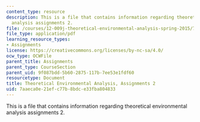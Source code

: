 ```yaml
---
content_type: resource
description: This is a file that contains information regarding theoretical environmental
  analysis assignments 2.
file: /courses/12-009j-theoretical-environmental-analysis-spring-2015/7aaeca0e21efc77b8bdce33fba804833_MIT12_009JS15_pset2.pdf
file_type: application/pdf
learning_resource_types:
- Assignments
license: https://creativecommons.org/licenses/by-nc-sa/4.0/
ocw_type: OCWFile
parent_title: Assignments
parent_type: CourseSection
parent_uid: 9f087bdd-5b60-2875-117b-7ee53e1fdf60
resourcetype: Document
title: Theoretical Environmental Analysis, Assignments 2
uid: 7aaeca0e-21ef-c77b-8bdc-e33fba804833
---
```

This is a file that contains information regarding theoretical environmental analysis assignments 2.